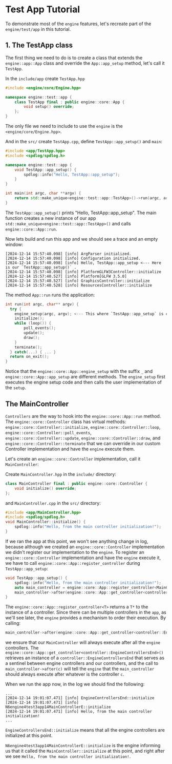 # Test App Tutorial

To demonstrate most of the `engine` features, let's recreate part of the `engine/test/app` in this tutorial.

## 1. The TestApp class

The first thing we need to do is to create a class that extends the `engine::app::App` class and override the
`App::app_setup` method, let's call it `TestApp`.

In the `include/app` create `TestApp.hpp`

```cpp
#include <engine/core/Engine.hpp>

namespace engine::test::app {
    class TestApp final : public engine::core::App {
        void setup() override;
    };
}
```

The only file we need to include to use the `engine` is the `<engine/core/Engine.hpp>`.

And in the `src/` create `TestApp.cpp`, define `TestApp::app_setup()` and `main`:

```cpp
#include <app/TestApp.hpp>
#include <spdlog/spdlog.h>

namespace engine::test::app {
    void TestApp::app_setup() {
        spdlog::info("Hello, TestApp::app_setup");
    }
}

int main(int argc, char **argv) {
    return std::make_unique<engine::test::app::TestApp>()->run(argc, argv);
}
```

The `TestApp::app_setup()` prints "Hello, TestApp::app_setup".
The main function creates a new instance of our app `std::make_unique<engine::test::app::TestApp>()`
and calls `engine::core::App::run`.

Now lets build and run this app and we should see a trace and an empty window:

```
[2024-12-14 15:57:40.098] [info] ArgParser initialized.
[2024-12-14 15:57:40.098] [info] Configuration initialized.
[2024-12-14 15:57:40.098] [info] Hello, TestApp::app_setup <--- Here is our `TestApp::app_setup()` .
[2024-12-14 15:57:40.098] [info] PlatformGLFW3Controller::initialize
[2024-12-14 15:57:40.527] [info] Platform[GLFW 3.5.0]
[2024-12-14 15:57:40.527] [info] GraphicsController::initialize
[2024-12-14 15:57:40.528] [info] ResourcesController::initialize
```

The method `App::run` runs the application:

```cpp
int run(int argc, char** argv) {
  try {
    engine_setup(argc, argv); <--- This where `TestApp::app_setup` is called
    initialize();
    while (loop()) {
        poll_events();
        update();
        draw();
    }
    terminate();
  } catch(...) { ... }
  return on_exit();
}
```

Notice that the `engine::core::App::engine_setup` with the suffix `_` and `engine::core::App::app_setup` are different
methods.
The `engine_setup` first executes the engine
setup code and then calls the user implementation of the `setup`.

## The MainController

`Controllers` are the way to hook into the `engine::core::App::run` method. The `engine::core::Controller` class
has virtual
methods: `engine::core::Controller::initialize`, `engine::core::Controller::loop`,
`engine::core::Controller::poll_events`,
`engine::core::Controller::update`, `engine::core::Controller::draw`, and
`engine::core::Controller::terminate` that we
can override in our custom Controller implementation and have the `engine` execute them.

Let's create an `engine::core::Controller` implementation, call it `MainController`:

Create `MainController.hpp` in the `include/` directory:

```cpp
class MainController final : public engine::core::Controller {
    void initialize() override;
};
```

and `MainController.cpp` in the `src/` directory:

```cpp
#include <app/MainController.hpp>
#include <spdlog/spdlog.h>
void MainController::initialize() {
    spdlog::info("Hello, from the main controller initialization!");
}
```

If we ran the app at this point, we won't see anything change in log, because although we created an
`engine::core::Controller` implementation
we didn't register our implementation to the `engine`.
To register an `engine::core::Controller` implementation and have the `engine` execute it, we have to call
`engine::core::App::register_controller` during
`TestApp::app_setup`:

```cpp
void TestApp::app_setup() {
    spdlog::info("Hello, from the main controller initialization!");
    auto main_controller = engine::core::App::register_controller<MainController>();
    main_controller->after(engine::core::App::get_controller<controller::EngineControllersEnd>());
}
```

The `engine::core::App::register_controller<T>` returns a `T*` to the instance of a controller. Since there can be
multiple controllers
in the `app`, as we'll see later, the `engine` provides a mechanism to order their execution.
By calling:

```cpp
main_controller->after(engine::core::App::get_controller<controller::EngineControllersEnd>());
```

we ensure that our `MainController` will always execute after all the `engine` controllers. The
`engine::core::App::get_controller<controller::EngineControllersEnd>()`
retrieves an instance of a `controller::EngineControllersEnd` that serves as a sentinel between engine controllers and
our controllers, and the call
to `main_controller->after(c)` will tell the `engine` that the `main_controller` should always execute after whatever is
the controller `c`.

When we run the app now, in the log we should find the following:

```
...
[2024-12-14 19:01:07.471] [info] EngineControllersEnd::initialize
[2024-12-14 19:01:07.471] [info] N6engine4test3app14MainControllerE::initialize
[2024-12-14 19:01:07.471] [info] Hello, from the main controller initialization!
...
```

`EngineControllersEnd::initialize` means that all the engine controllers are initialized at this point.

`N6engine4test3app14MainControllerE::initialize` is the engine informing us that it called the
`MainController::initialize` at this point,
and right after we see  `Hello, from the main controller initialization!`.

